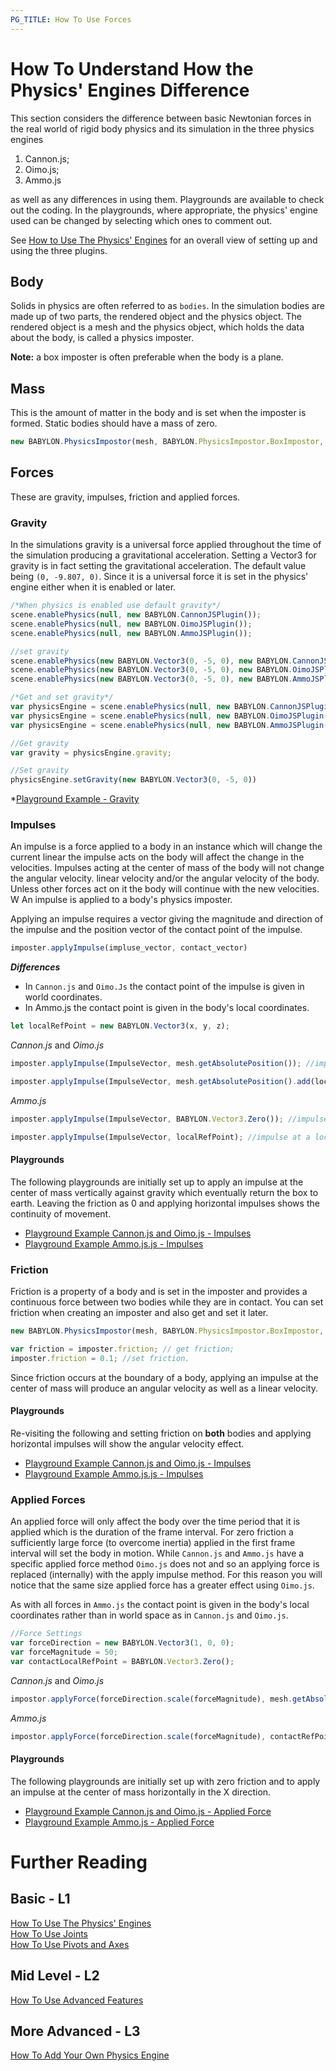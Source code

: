 ```yaml
---
PG_TITLE: How To Use Forces
---
```


# How To Understand How the Physics' Engines Difference

This section considers the difference between basic Newtonian forces in the real world of rigid body physics and its simulation in the three physics engines 

1. Cannon.js;
2. Oimo.js;
3. Ammo.js

as well as any differences in using them. Playgrounds are available to check out the coding. In the playgrounds, where appropriate, the physics' engine used can be changed by selecting which ones to comment out.

See [How to Use The Physics' Engines](/how_to/using_the_physics_engine) for an overall view of setting up and using the three plugins.



## Body

Solids in physics are often referred to as `bodies`. In the simulation bodies are made up of two parts, the rendered object and the physics object. The rendered object is a mesh and the physics object, which holds the data about the body, is called a physics imposter. 

**Note:** a box imposter is often preferable when the body is a plane.

## Mass

This is the amount of matter in the body and is set when the imposter is formed. Static bodies should have a mass of zero.

```javascript
new BABYLON.PhysicsImpostor(mesh, BABYLON.PhysicsImpostor.BoxImpostor, { mass: 2 }, scene);
```

## Forces

These are gravity, impulses, friction and applied forces.

### Gravity 

In the simulations gravity is a universal force applied throughout the time of the simulation producing a gravitational acceleration. Setting a Vector3 for gravity is in fact setting the gravitational acceleration. The default value being `(0, -9.807, 0)`. Since it is a universal force it is set in the physics' engine either when it is enabled or later. 

```javascript
/*When physics is enabled use default gravity*/ 
scene.enablePhysics(null, new BABYLON.CannonJSPlugin());
scene.enablePhysics(null, new BABYLON.OimoJSPlugin());
scene.enablePhysics(null, new BABYLON.AmmoJSPlugin());

//set gravity
scene.enablePhysics(new BABYLON.Vector3(0, -5, 0), new BABYLON.CannonJSPlugin());
scene.enablePhysics(new BABYLON.Vector3(0, -5, 0), new BABYLON.OimoJSPlugin());
scene.enablePhysics(new BABYLON.Vector3(0, -5, 0), new BABYLON.AmmoJSPlugin());

/*Get and set gravity*/
var physicsEngine = scene.enablePhysics(null, new BABYLON.CannonJSPlugin());
var physicsEngine = scene.enablePhysics(null, new BABYLON.OimoJSPlugin());
var physicsEngine = scene.enablePhysics(null, new BABYLON.AmmoJSPlugin());

//Get gravity
var gravity = physicsEngine.gravity;

//Set gravity
physicsEngine.setGravity(new BABYLON.Vector3(0, -5, 0))
```

*[Playground Example - Gravity](https://www.babylonjs-playground.com/#YUNAST#3)

### Impulses

An impulse is a force applied to a body in an instance which will change the current linear the impulse acts on the body will affect the change in the velocities. Impulses acting at the center of mass of the body will not change the angular velocity.
linear velocity and/or the angular velocity of the body. Unless other forces act on it the body will continue with the new velocities. W
An impulse is applied to a body's physics imposter.

Applying an impulse requires a vector giving the magnitude and direction of the impulse and the position vector of the contact point of the impulse.

```javascript
imposter.applyImpulse(impluse_vector, contact_vector)
```

**_Differences_**
* In `Cannon.js` and `Oimo.Js` the contact point of the impulse is given in world coordinates. 
* In Ammo.js the contact point is given in the body's local coordinates.

```javascript
let localRefPoint = new BABYLON.Vector3(x, y, z);
```

_Cannon.js_ and _Oimo.js_ 
```javascript
imposter.applyImpulse(ImpulseVector, mesh.getAbsolutePosition()); //impulse at center of mass

imposter.applyImpulse(ImpulseVector, mesh.getAbsolutePosition().add(localRefPoint)); //impulse at a local point
```

_Ammo.js_
```javascript
imposter.applyImpulse(ImpulseVector, BABYLON.Vector3.Zero()); //impulse at center of mass

imposter.applyImpulse(ImpulseVector, localRefPoint); //impulse at a local point
```

#### Playgrounds
The following playgrounds are initially set up to apply an impulse at the center of mass vertically against gravity which eventually return the box to earth. Leaving the friction as 0 and applying horizontal impulses shows the continuity of movement.

* [Playground Example Cannon.js and Oimo.js - Impulses](https://www.babylonjs-playground.com/#YUNAST#8)
* [Playground Example Ammo.js.js - Impulses](https://www.babylonjs-playground.com/#YUNAST#7)

### Friction

Friction is a property of a body and is set in the imposter and provides a continuous force between two bodies while they are in contact. You can set friction when creating an imposter and also get and set it later.

```javascript
new BABYLON.PhysicsImpostor(mesh, BABYLON.PhysicsImpostor.BoxImpostor, { mass: 2, friction: 0.4}, scene); //on creation

var friction = imposter.friction; // get friction;
imposter.friction = 0.1; //set friction.
```

Since friction occurs at the boundary of a body, applying an impulse at the center of mass will produce an angular velocity as well as a linear velocity.

#### Playgrounds
Re-visiting the following and setting friction on **both** bodies and applying horizontal impulses will show the angular velocity effect.

* [Playground Example Cannon.js and Oimo.js - Impulses](https://www.babylonjs-playground.com/#YUNAST#8)
* [Playground Example Ammo.js.js - Impulses](https://www.babylonjs-playground.com/#YUNAST#7)

### Applied Forces

An applied force will only affect the body over the time period that it is applied which is the duration of the frame interval. For zero friction a sufficiently large force (to overcome inertia) applied in the first frame interval will set the body in motion. While `Cannon.js` and `Ammo.js` have a specific applied force method `Oimo.js` does not and so an applying force is replaced (internally) with the apply impulse method. For this reason you will notice that the same size applied force has a greater effect using `Oimo.js`.

As with all forces in `Ammo.js` the contact point is given in the body's local coordinates rather than in world space as in `Cannon.js` and `Oimo.js`.

```javascript
//Force Settings
var forceDirection = new BABYLON.Vector3(1, 0, 0);
var forceMagnitude = 50;
var contactLocalRefPoint = BABYLON.Vector3.Zero();
```

_Cannon.js_ and _Oimo.js_
```javascript
impostor.applyForce(forceDirection.scale(forceMagnitude), mesh.getAbsolutePosition().add(contactLocalRefPoint));
```

_Ammo.js_
```javascript
impostor.applyForce(forceDirection.scale(forceMagnitude), contactRefPoint);
```

#### Playgrounds
The following playgrounds are initially set up with zero friction and to apply an impulse at the center of mass horizontally in the X direction.

* [Playground Example Cannon.js and Oimo.js - Applied Force](https://www.babylonjs-playground.com/#YUNAST#11)
* [Playground Example Ammo.js - Applied Force](https://www.babylonjs-playground.com/#YUNAST#13)

# Further Reading

## Basic - L1

[How To Use The Physics' Engines](/how_to/using_the_physics_engine)  
[How To Use Joints](/how_to/joints)   
[How To Use Pivots and Axes](/how_to/pivots)  

## Mid Level - L2

[How To Use Advanced Features](/how_to/Using_Advanced_Physics_Features)
 
## More Advanced - L3

[How To Add Your Own Physics Engine](/how_to/Adding_Your_Own_Physics_Engine_Plugin_to_Babylon.js)